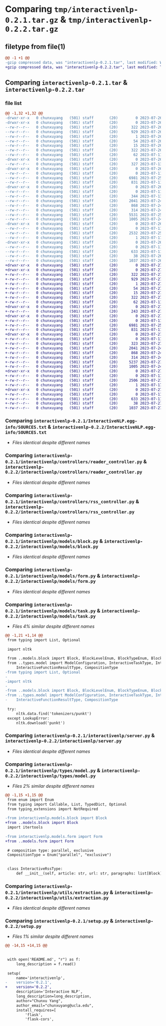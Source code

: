 # Comparing `tmp/interactivenlp-0.2.1.tar.gz` & `tmp/interactivenlp-0.2.2.tar.gz`

## filetype from file(1)

```diff
@@ -1 +1 @@
-gzip compressed data, was "interactivenlp-0.2.1.tar", last modified: Wed Jul 26 23:57:48 2023, max compression
+gzip compressed data, was "interactivenlp-0.2.2.tar", last modified: Thu Jul 27 00:15:19 2023, max compression
```

## Comparing `interactivenlp-0.2.1.tar` & `interactivenlp-0.2.2.tar`

### file list

```diff
@@ -1,32 +1,32 @@
-drwxr-xr-x   0 chunxuyang   (501) staff       (20)        0 2023-07-26 23:57:48.920287 interactivenlp-0.2.1/
-drwxr-xr-x   0 chunxuyang   (501) staff       (20)        0 2023-07-26 23:57:48.918061 interactivenlp-0.2.1/InteractiveNLP.egg-info/
--rw-r--r--   0 chunxuyang   (501) staff       (20)      322 2023-07-26 23:57:48.000000 interactivenlp-0.2.1/InteractiveNLP.egg-info/PKG-INFO
--rw-r--r--   0 chunxuyang   (501) staff       (20)      929 2023-07-26 23:57:48.000000 interactivenlp-0.2.1/InteractiveNLP.egg-info/SOURCES.txt
--rw-r--r--   0 chunxuyang   (501) staff       (20)        1 2023-07-26 23:57:48.000000 interactivenlp-0.2.1/InteractiveNLP.egg-info/dependency_links.txt
--rw-r--r--   0 chunxuyang   (501) staff       (20)       54 2023-07-26 23:57:48.000000 interactivenlp-0.2.1/InteractiveNLP.egg-info/requires.txt
--rw-r--r--   0 chunxuyang   (501) staff       (20)       15 2023-07-26 23:57:48.000000 interactivenlp-0.2.1/InteractiveNLP.egg-info/top_level.txt
--rw-r--r--   0 chunxuyang   (501) staff       (20)      322 2023-07-26 23:57:48.920187 interactivenlp-0.2.1/PKG-INFO
--rw-r--r--   0 chunxuyang   (501) staff       (20)       62 2023-07-11 20:32:46.000000 interactivenlp-0.2.1/README.md
-drwxr-xr-x   0 chunxuyang   (501) staff       (20)        0 2023-07-26 23:57:48.918271 interactivenlp-0.2.1/interactivenlp/
--rw-r--r--   0 chunxuyang   (501) staff       (20)      327 2023-07-13 19:35:24.000000 interactivenlp-0.2.1/interactivenlp/__init__.py
-drwxr-xr-x   0 chunxuyang   (501) staff       (20)        0 2023-07-26 23:57:48.918815 interactivenlp-0.2.1/interactivenlp/controllers/
--rw-r--r--   0 chunxuyang   (501) staff       (20)        0 2023-07-11 20:32:46.000000 interactivenlp-0.2.1/interactivenlp/controllers/__init__.py
--rw-r--r--   0 chunxuyang   (501) staff       (20)     6981 2023-07-25 19:46:01.000000 interactivenlp-0.2.1/interactivenlp/controllers/reader_controller.py
--rw-r--r--   0 chunxuyang   (501) staff       (20)      831 2023-07-11 20:32:46.000000 interactivenlp-0.2.1/interactivenlp/controllers/rss_controller.py
-drwxr-xr-x   0 chunxuyang   (501) staff       (20)        0 2023-07-26 23:57:48.919515 interactivenlp-0.2.1/interactivenlp/models/
--rw-r--r--   0 chunxuyang   (501) staff       (20)        0 2023-07-11 20:32:46.000000 interactivenlp-0.2.1/interactivenlp/models/__init__.py
--rw-r--r--   0 chunxuyang   (501) staff       (20)      344 2023-07-13 20:16:56.000000 interactivenlp-0.2.1/interactivenlp/models/article.py
--rw-r--r--   0 chunxuyang   (501) staff       (20)     2041 2023-07-24 20:16:58.000000 interactivenlp-0.2.1/interactivenlp/models/block.py
--rw-r--r--   0 chunxuyang   (501) staff       (20)      868 2023-07-24 23:42:14.000000 interactivenlp-0.2.1/interactivenlp/models/form.py
--rw-r--r--   0 chunxuyang   (501) staff       (20)      314 2023-07-24 19:14:33.000000 interactivenlp-0.2.1/interactivenlp/models/rss.py
--rw-r--r--   0 chunxuyang   (501) staff       (20)     5531 2023-07-25 19:46:01.000000 interactivenlp-0.2.1/interactivenlp/models/task.py
--rw-r--r--   0 chunxuyang   (501) staff       (20)     1005 2023-07-24 19:17:35.000000 interactivenlp-0.2.1/interactivenlp/server.py
-drwxr-xr-x   0 chunxuyang   (501) staff       (20)        0 2023-07-26 23:57:48.919812 interactivenlp-0.2.1/interactivenlp/types/
--rw-r--r--   0 chunxuyang   (501) staff       (20)        0 2023-07-11 20:32:46.000000 interactivenlp-0.2.1/interactivenlp/types/__init__.py
--rw-r--r--   0 chunxuyang   (501) staff       (20)     2532 2023-07-25 19:46:09.000000 interactivenlp-0.2.1/interactivenlp/types/model.py
--rw-r--r--   0 chunxuyang   (501) staff       (20)        1 2023-07-17 20:45:05.000000 interactivenlp-0.2.1/interactivenlp/types/server.py
-drwxr-xr-x   0 chunxuyang   (501) staff       (20)        0 2023-07-26 23:57:48.920004 interactivenlp-0.2.1/interactivenlp/utils/
--rw-r--r--   0 chunxuyang   (501) staff       (20)        0 2023-07-11 20:32:46.000000 interactivenlp-0.2.1/interactivenlp/utils/__init__.py
--rw-r--r--   0 chunxuyang   (501) staff       (20)      633 2023-07-11 20:32:46.000000 interactivenlp-0.2.1/interactivenlp/utils/extraction.py
--rw-r--r--   0 chunxuyang   (501) staff       (20)       38 2023-07-26 23:57:48.920329 interactivenlp-0.2.1/setup.cfg
--rw-r--r--   0 chunxuyang   (501) staff       (20)     1037 2023-07-26 23:57:46.000000 interactivenlp-0.2.1/setup.py
+drwxr-xr-x   0 chunxuyang   (501) staff       (20)        0 2023-07-27 00:15:19.637113 interactivenlp-0.2.2/
+drwxr-xr-x   0 chunxuyang   (501) staff       (20)        0 2023-07-27 00:15:19.632659 interactivenlp-0.2.2/InteractiveNLP.egg-info/
+-rw-r--r--   0 chunxuyang   (501) staff       (20)      322 2023-07-27 00:15:19.000000 interactivenlp-0.2.2/InteractiveNLP.egg-info/PKG-INFO
+-rw-r--r--   0 chunxuyang   (501) staff       (20)      929 2023-07-27 00:15:19.000000 interactivenlp-0.2.2/InteractiveNLP.egg-info/SOURCES.txt
+-rw-r--r--   0 chunxuyang   (501) staff       (20)        1 2023-07-27 00:15:19.000000 interactivenlp-0.2.2/InteractiveNLP.egg-info/dependency_links.txt
+-rw-r--r--   0 chunxuyang   (501) staff       (20)       54 2023-07-27 00:15:19.000000 interactivenlp-0.2.2/InteractiveNLP.egg-info/requires.txt
+-rw-r--r--   0 chunxuyang   (501) staff       (20)       15 2023-07-27 00:15:19.000000 interactivenlp-0.2.2/InteractiveNLP.egg-info/top_level.txt
+-rw-r--r--   0 chunxuyang   (501) staff       (20)      322 2023-07-27 00:15:19.636981 interactivenlp-0.2.2/PKG-INFO
+-rw-r--r--   0 chunxuyang   (501) staff       (20)       62 2023-07-11 20:32:46.000000 interactivenlp-0.2.2/README.md
+drwxr-xr-x   0 chunxuyang   (501) staff       (20)        0 2023-07-27 00:15:19.633073 interactivenlp-0.2.2/interactivenlp/
+-rw-r--r--   0 chunxuyang   (501) staff       (20)      243 2023-07-27 00:06:13.000000 interactivenlp-0.2.2/interactivenlp/__init__.py
+drwxr-xr-x   0 chunxuyang   (501) staff       (20)        0 2023-07-27 00:15:19.634129 interactivenlp-0.2.2/interactivenlp/controllers/
+-rw-r--r--   0 chunxuyang   (501) staff       (20)        0 2023-07-11 20:32:46.000000 interactivenlp-0.2.2/interactivenlp/controllers/__init__.py
+-rw-r--r--   0 chunxuyang   (501) staff       (20)     6981 2023-07-25 19:46:01.000000 interactivenlp-0.2.2/interactivenlp/controllers/reader_controller.py
+-rw-r--r--   0 chunxuyang   (501) staff       (20)      831 2023-07-11 20:32:46.000000 interactivenlp-0.2.2/interactivenlp/controllers/rss_controller.py
+drwxr-xr-x   0 chunxuyang   (501) staff       (20)        0 2023-07-27 00:15:19.635749 interactivenlp-0.2.2/interactivenlp/models/
+-rw-r--r--   0 chunxuyang   (501) staff       (20)        0 2023-07-11 20:32:46.000000 interactivenlp-0.2.2/interactivenlp/models/__init__.py
+-rw-r--r--   0 chunxuyang   (501) staff       (20)      323 2023-07-27 00:08:58.000000 interactivenlp-0.2.2/interactivenlp/models/article.py
+-rw-r--r--   0 chunxuyang   (501) staff       (20)     2041 2023-07-24 20:16:58.000000 interactivenlp-0.2.2/interactivenlp/models/block.py
+-rw-r--r--   0 chunxuyang   (501) staff       (20)      868 2023-07-24 23:42:14.000000 interactivenlp-0.2.2/interactivenlp/models/form.py
+-rw-r--r--   0 chunxuyang   (501) staff       (20)      314 2023-07-24 19:14:33.000000 interactivenlp-0.2.2/interactivenlp/models/rss.py
+-rw-r--r--   0 chunxuyang   (501) staff       (20)     5237 2023-07-27 00:09:23.000000 interactivenlp-0.2.2/interactivenlp/models/task.py
+-rw-r--r--   0 chunxuyang   (501) staff       (20)     1005 2023-07-24 19:17:35.000000 interactivenlp-0.2.2/interactivenlp/server.py
+drwxr-xr-x   0 chunxuyang   (501) staff       (20)        0 2023-07-27 00:15:19.636340 interactivenlp-0.2.2/interactivenlp/types/
+-rw-r--r--   0 chunxuyang   (501) staff       (20)        0 2023-07-11 20:32:46.000000 interactivenlp-0.2.2/interactivenlp/types/__init__.py
+-rw-r--r--   0 chunxuyang   (501) staff       (20)     2506 2023-07-27 00:08:26.000000 interactivenlp-0.2.2/interactivenlp/types/model.py
+-rw-r--r--   0 chunxuyang   (501) staff       (20)        1 2023-07-17 20:45:05.000000 interactivenlp-0.2.2/interactivenlp/types/server.py
+drwxr-xr-x   0 chunxuyang   (501) staff       (20)        0 2023-07-27 00:15:19.636656 interactivenlp-0.2.2/interactivenlp/utils/
+-rw-r--r--   0 chunxuyang   (501) staff       (20)        0 2023-07-11 20:32:46.000000 interactivenlp-0.2.2/interactivenlp/utils/__init__.py
+-rw-r--r--   0 chunxuyang   (501) staff       (20)      633 2023-07-11 20:32:46.000000 interactivenlp-0.2.2/interactivenlp/utils/extraction.py
+-rw-r--r--   0 chunxuyang   (501) staff       (20)       38 2023-07-27 00:15:19.637159 interactivenlp-0.2.2/setup.cfg
+-rw-r--r--   0 chunxuyang   (501) staff       (20)     1037 2023-07-27 00:15:03.000000 interactivenlp-0.2.2/setup.py
```

### Comparing `interactivenlp-0.2.1/InteractiveNLP.egg-info/SOURCES.txt` & `interactivenlp-0.2.2/InteractiveNLP.egg-info/SOURCES.txt`

 * *Files identical despite different names*

### Comparing `interactivenlp-0.2.1/interactivenlp/controllers/reader_controller.py` & `interactivenlp-0.2.2/interactivenlp/controllers/reader_controller.py`

 * *Files identical despite different names*

### Comparing `interactivenlp-0.2.1/interactivenlp/controllers/rss_controller.py` & `interactivenlp-0.2.2/interactivenlp/controllers/rss_controller.py`

 * *Files identical despite different names*

### Comparing `interactivenlp-0.2.1/interactivenlp/models/block.py` & `interactivenlp-0.2.2/interactivenlp/models/block.py`

 * *Files identical despite different names*

### Comparing `interactivenlp-0.2.1/interactivenlp/models/form.py` & `interactivenlp-0.2.2/interactivenlp/models/form.py`

 * *Files identical despite different names*

### Comparing `interactivenlp-0.2.1/interactivenlp/models/task.py` & `interactivenlp-0.2.2/interactivenlp/models/task.py`

 * *Files 4% similar despite different names*

```diff
@@ -1,21 +1,14 @@
 from typing import List, Optional
 
 import nltk
 
 from ..models.block import Block, BlockLevelEnum, BlockTypeEnum, BlockStatusEnum
 from ..types.model import ModelConfiguration, InteractiveTaskType, InteractiveFunctionType, InteractiveRssType, \
     InteractiveFunctionResultType, CompositionType
-from typing import List, Optional
-
-import nltk
-
-from ..models.block import Block, BlockLevelEnum, BlockTypeEnum, BlockStatusEnum
-from ..types.model import ModelConfiguration, InteractiveTaskType, InteractiveFunctionType, InteractiveRssType, \
-    InteractiveFunctionResultType, CompositionType
 
 try:
     nltk.data.find('tokenizers/punkt')
 except LookupError:
     nltk.download('punkt')
```

### Comparing `interactivenlp-0.2.1/interactivenlp/server.py` & `interactivenlp-0.2.2/interactivenlp/server.py`

 * *Files identical despite different names*

### Comparing `interactivenlp-0.2.1/interactivenlp/types/model.py` & `interactivenlp-0.2.2/interactivenlp/types/model.py`

 * *Files 2% similar despite different names*

```diff
@@ -1,15 +1,15 @@
 from enum import Enum
 from typing import Callable, List, TypedDict, Optional
 from typing_extensions import NotRequired
 
-from interactivenlp.models.block import Block
+from ..models.block import Block
 import itertools
 
-from interactivenlp.models.form import Form
+from ..models.form import Form
 
 # composition type: parallel, exclusive
 CompositionType = Enum("parallel", "exclusive")
 
 
 class InteractiveRssType:
     def __init__(self, article: str, url: str, paragraphs: list[Block]):
```

### Comparing `interactivenlp-0.2.1/interactivenlp/utils/extraction.py` & `interactivenlp-0.2.2/interactivenlp/utils/extraction.py`

 * *Files identical despite different names*

### Comparing `interactivenlp-0.2.1/setup.py` & `interactivenlp-0.2.2/setup.py`

 * *Files 1% similar despite different names*

```diff
@@ -14,15 +14,15 @@
 
 
 with open('README.md', "r") as f:
     long_description = f.read()
 
 setup(
     name='interactivenlp',
-    version='0.2.1',
+    version='0.2.2',
     description='Interactive NLP',
     long_description=long_description,
     author="Chunxu Yang",
     author_email="chunxuyang@ucla.edu",
     install_requires=[
         'flask',
         'flask-cors',
```

